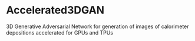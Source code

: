 # Accelerated3DGAN
3D Generative Adversarial Network for generation of images of calorimeter depositions accelerated for GPUs and TPUs
